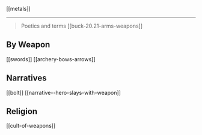 [[metals]]
***

> Poetics and terms
[[buck-20.21-arms-weapons]]

## By Weapon
[[swords]]
[[archery-bows-arrows]]


## Narratives
[[bolt]]
[[narrative--hero-slays-with-weapon]]

## Religion
[[cult-of-weapons]]